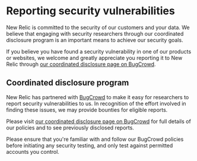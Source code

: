 # Reporting security vulnerabilities

New Relic is committed to the security of our customers and your data. We believe that engaging with security researchers through our coordinated disclosure program is an important means to achieve our security goals.

If you believe you have found a security vulnerability in one of our products or websites, we welcome and greatly appreciate you reporting it to New Relic through [our coordinated disclosure page on BugCrowd](https://bugcrowd.com/newrelic-mbb-og-public).

## Coordinated disclosure program
New Relic has partnered with [BugCrowd](https://bugcrowd.com/newrelic-mbb-og-public) to make it easy for researchers to report security vulnerabilities to us. In recognition of the effort involved in finding these issues, we may provide bounties for eligible reports.

Please visit [our coordinated disclosure page on BugCrowd](https://bugcrowd.com/newrelic-mbb-og-public) for full details of our policies and to see previously disclosed reports.

Please ensure that you're familiar with and follow our BugCrowd policies before initiating any security testing, and only test against permitted accounts you control.
